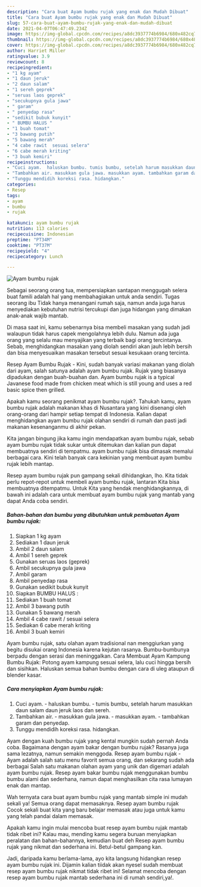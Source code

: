 ```yaml
---
description: "Cara buat Ayam bumbu rujak yang enak dan Mudah Dibuat"
title: "Cara buat Ayam bumbu rujak yang enak dan Mudah Dibuat"
slug: 57-cara-buat-ayam-bumbu-rujak-yang-enak-dan-mudah-dibuat
date: 2021-04-07T06:47:49.234Z
image: https://img-global.cpcdn.com/recipes/a8dc3937774b6984/680x482cq70/ayam-bumbu-rujak-foto-resep-utama.jpg
thumbnail: https://img-global.cpcdn.com/recipes/a8dc3937774b6984/680x482cq70/ayam-bumbu-rujak-foto-resep-utama.jpg
cover: https://img-global.cpcdn.com/recipes/a8dc3937774b6984/680x482cq70/ayam-bumbu-rujak-foto-resep-utama.jpg
author: Harriet Miller
ratingvalue: 3.9
reviewcount: 8
recipeingredient:
- "1 kg ayam"
- "1 daun jeruk"
- "2 daun salam"
- "1 sereh geprek"
- "seruas laos geprek"
- "secukupnya gula jawa"
- " garam"
- " penyedap rasa"
- "sedikit bubuk kunyit"
- " BUMBU HALUS "
- "1 buah tomat"
- "3 bawang putih"
- "5 bawang merah"
- "4 cabe rawit  sesuai selera"
- "6 cabe merah kriting"
- "3 buah kemiri"
recipeinstructions:
- "Cuci ayam.  haluskan bumbu. tumis bumbu, setelah harum masukkan daun salam daun jeruk laos dan sereh."
- "Tambahkan air. masukkan gula jawa. masukkan ayam. tambahkan garam dan penyedap."
- "Tunggu mendidih koreksi rasa. hidangkan."
categories:
- Resep
tags:
- ayam
- bumbu
- rujak

katakunci: ayam bumbu rujak 
nutrition: 113 calories
recipecuisine: Indonesian
preptime: "PT34M"
cooktime: "PT37M"
recipeyield: "4"
recipecategory: Lunch

---
```



![Ayam bumbu rujak](https://img-global.cpcdn.com/recipes/a8dc3937774b6984/680x482cq70/ayam-bumbu-rujak-foto-resep-utama.jpg)

Sebagai seorang orang tua, mempersiapkan santapan menggugah selera buat famili adalah hal yang membahagiakan untuk anda sendiri. Tugas seorang ibu Tidak hanya menangani rumah saja, namun anda juga harus menyediakan kebutuhan nutrisi tercukupi dan juga hidangan yang dimakan anak-anak wajib mantab.

Di masa  saat ini, kamu sebenarnya bisa membeli masakan yang sudah jadi walaupun tidak harus capek mengolahnya lebih dulu. Namun ada juga orang yang selalu mau menyajikan yang terbaik bagi orang tercintanya. Sebab, menghidangkan masakan yang diolah sendiri akan jauh lebih bersih dan bisa menyesuaikan masakan tersebut sesuai kesukaan orang tercinta. 

Resep Ayam Bumbu Rujak - Kini, sudah banyak variasi makanan yang diolah dari ayam, salah satunya adalah ayam bumbu rujak. Rujak yang biasanya dipadukan dengan buah-buahan dan. Ayam bumbu rujak is a typical Javanese food made from chicken meat which is still young and uses a red basic spice then grilled.

Apakah kamu seorang penikmat ayam bumbu rujak?. Tahukah kamu, ayam bumbu rujak adalah makanan khas di Nusantara yang kini disenangi oleh orang-orang dari hampir setiap tempat di Indonesia. Kalian dapat menghidangkan ayam bumbu rujak olahan sendiri di rumah dan pasti jadi makanan kesenanganmu di akhir pekan.

Kita jangan bingung jika kamu ingin mendapatkan ayam bumbu rujak, sebab ayam bumbu rujak tidak sukar untuk ditemukan dan kalian pun dapat membuatnya sendiri di tempatmu. ayam bumbu rujak bisa dimasak memalui berbagai cara. Kini telah banyak cara kekinian yang membuat ayam bumbu rujak lebih mantap.

Resep ayam bumbu rujak pun gampang sekali dihidangkan, lho. Kita tidak perlu repot-repot untuk membeli ayam bumbu rujak, lantaran Kita bisa membuatnya ditempatmu. Untuk Kita yang hendak menghidangkannya, di bawah ini adalah cara untuk membuat ayam bumbu rujak yang mantab yang dapat Anda coba sendiri.

<!--inarticleads1-->

##### Bahan-bahan dan bumbu yang dibutuhkan untuk pembuatan Ayam bumbu rujak:

1. Siapkan 1 kg ayam
1. Sediakan 1 daun jeruk
1. Ambil 2 daun salam
1. Ambil 1 sereh geprek
1. Gunakan seruas laos (geprek)
1. Ambil secukupnya gula jawa
1. Ambil  garam
1. Ambil  penyedap rasa
1. Gunakan sedikit bubuk kunyit
1. Siapkan  BUMBU HALUS :
1. Sediakan 1 buah tomat
1. Ambil 3 bawang putih
1. Gunakan 5 bawang merah
1. Ambil 4 cabe rawit / sesuai selera
1. Sediakan 6 cabe merah kriting
1. Ambil 3 buah kemiri


Ayam bumbu rujak, satu olahan ayam tradisional nan menggiurkan yang begitu disukai orang Indonesia karena kejutan rasanya. Bumbu-bumbunya berpadu dengan serasi dan meninggalkan. Cara Membuat Ayam Kampung Bumbu Rujak: Potong ayam kampung sesuai selera, lalu cuci hingga bersih dan sisihkan. Haluskan semua bahan bumbu dengan cara di uleg ataupun di blender kasar. 

<!--inarticleads2-->

##### Cara menyiapkan Ayam bumbu rujak:

1. Cuci ayam.  - haluskan bumbu. - tumis bumbu, setelah harum masukkan daun salam daun jeruk laos dan sereh.
1. Tambahkan air. - masukkan gula jawa. - masukkan ayam. - tambahkan garam dan penyedap.
1. Tunggu mendidih koreksi rasa. hidangkan.


Ayam dengan kuah bumbu rujak yang kental mungkin sudah pernah Anda coba. Bagaimana dengan ayam bakar dengan bumbu rujak? Rasanya juga sama lezatnya, namun semakin menggoda. Resep ayam bumbu rujak - Ayam adalah salah satu menu favorit semua orang, dan sekarang sudah ada berbagai Salah satu makanan olahan ayam yang unik dan digemari adalah ayam bumbu rujak. Resep ayam bakar bumbu rujak menggunakan bumbu bumbu alami dan sederhana, namun dapat menghasilkan cita rasa lumayan enak dan mantap. 

Wah ternyata cara buat ayam bumbu rujak yang mantab simple ini mudah sekali ya! Semua orang dapat memasaknya. Resep ayam bumbu rujak Cocok sekali buat kita yang baru belajar memasak atau juga untuk kamu yang telah pandai dalam memasak.

Apakah kamu ingin mulai mencoba buat resep ayam bumbu rujak mantab tidak ribet ini? Kalau mau, mending kamu segera buruan menyiapkan peralatan dan bahan-bahannya, kemudian buat deh Resep ayam bumbu rujak yang nikmat dan sederhana ini. Betul-betul gampang kan. 

Jadi, daripada kamu berlama-lama, ayo kita langsung hidangkan resep ayam bumbu rujak ini. Dijamin kalian tiidak akan nyesel sudah membuat resep ayam bumbu rujak nikmat tidak ribet ini! Selamat mencoba dengan resep ayam bumbu rujak mantab sederhana ini di rumah sendiri,ya!.


